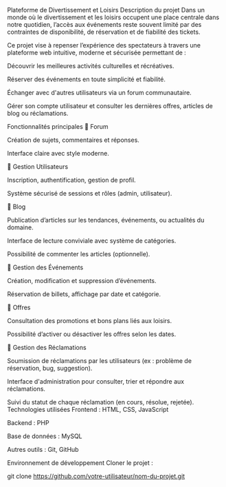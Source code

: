 Plateforme de Divertissement et Loisirs
Description du projet
Dans un monde où le divertissement et les loisirs occupent une place centrale dans notre quotidien, l’accès aux événements reste souvent limité par des contraintes de disponibilité, de réservation et de fiabilité des tickets.

Ce projet vise à repenser l’expérience des spectateurs à travers une plateforme web intuitive, moderne et sécurisée permettant de :

Découvrir les meilleures activités culturelles et récréatives.

Réserver des événements en toute simplicité et fiabilité.

Échanger avec d'autres utilisateurs via un forum communautaire.

Gérer son compte utilisateur et consulter les dernières offres, articles de blog ou réclamations.

 Fonctionnalités principales
🔹 Forum

Création de sujets, commentaires et réponses.

Interface claire avec style moderne.

🔹 Gestion Utilisateurs

Inscription, authentification, gestion de profil.

Système sécurisé de sessions et rôles (admin, utilisateur).

🔹 Blog

Publication d’articles sur les tendances, événements, ou actualités du domaine.

Interface de lecture conviviale avec système de catégories.

Possibilité de commenter les articles (optionnelle).

🔹 Gestion des Événements

Création, modification et suppression d’événements.

Réservation de billets, affichage par date et catégorie.

🔹 Offres

Consultation des promotions et bons plans liés aux loisirs.

Possibilité d’activer ou désactiver les offres selon les dates.

🔹 Gestion des Réclamations

Soumission de réclamations par les utilisateurs (ex : problème de réservation, bug, suggestion).

Interface d'administration pour consulter, trier et répondre aux réclamations.

Suivi du statut de chaque réclamation (en cours, résolue, rejetée).
 Technologies utilisées
Frontend : HTML, CSS, JavaScript

Backend : PHP

Base de données : MySQL

Autres outils : Git, GitHub

 Environnement de développement
Cloner le projet :



git clone https://github.com/votre-utilisateur/nom-du-projet.git
